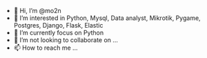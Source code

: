 - 👋 Hi, I’m @mo2n
- 👀 I’m interested in Python, Mysql, Data analyst, Mikrotik, Pygame, Postgres, Django, Flask, Elastic
- 🌱 I’m currently focus on Python
- 💞️ I’m not looking to collaborate on ...
- 📫 How to reach me ...

<!---
mo2n/mo2n is a ✨ special ✨ repository because its `README.md` (this file) appears on your GitHub profile.
You can click the Preview link to take a look at your changes.
--->
